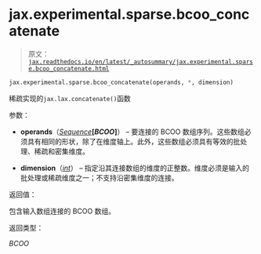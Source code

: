 # jax.experimental.sparse.bcoo_concatenate

> 原文：[`jax.readthedocs.io/en/latest/_autosummary/jax.experimental.sparse.bcoo_concatenate.html`](https://jax.readthedocs.io/en/latest/_autosummary/jax.experimental.sparse.bcoo_concatenate.html)

```py
jax.experimental.sparse.bcoo_concatenate(operands, *, dimension)
```

稀疏实现的`jax.lax.concatenate()`函数

参数：

+   **operands**（[*Sequence*](https://docs.python.org/3/library/collections.abc.html#collections.abc.Sequence "(在 Python v3.12 中)")**[*BCOO*]**） – 要连接的 BCOO 数组序列。这些数组必须具有相同的形状，除了在维度轴上。此外，这些数组必须具有等效的批处理、稀疏和密集维度。

+   **dimension**（[*int*](https://docs.python.org/3/library/functions.html#int "(在 Python v3.12 中)")） – 指定沿其连接数组的维度的正整数。维度必须是输入的批处理或稀疏维度之一；不支持沿密集维度的连接。

返回值：

包含输入数组连接的 BCOO 数组。

返回类型：

*BCOO*
